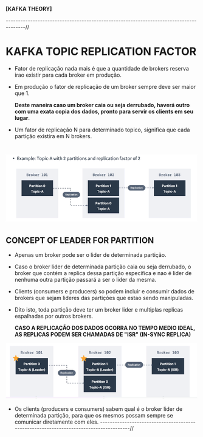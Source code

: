 **[KAFKA THEORY]**

--------------------------------------------------------------------------------------//

# KAFKA TOPIC REPLICATION FACTOR

* Fator de replicação nada mais é que a quantidade de brokers reserva irao existir para cada broker em produção.

* Em produção o fator de replicação de um broker sempre deve ser maior que 1.

  **Deste maneira caso um broker caia ou seja derrubado, haverá outro com uma exata copia dos dados, pronto para servir os clients em seu lugar**.

* Um fator de replicação N para determinado topico, significa que cada partição existira em N brokers.  

![topic_replication](../../images/kafka_topic_replication.png)  
========================================================================

## CONCEPT OF LEADER FOR PARTITION

* Apenas um broker pode ser o lider de determinada partição.

* Caso o broker lider de determinada partição caia ou seja derrubado, o broker que contém a replica
  dessa partição específica e nao é lider de nenhuma outra partição passará a ser o lider da mesma.

* Clients (consumers e producers) so podem incluir e consumir dados de brokers que sejam lideres das partições que estao sendo manipuladas.

* Dito isto, toda partição deve ter um broker lider e multiplas replicas espalhadas por outros brokers.

  **CASO A REPLICAÇÃO DOS DADOS OCORRA NO TEMPO MEDIO IDEAL, AS REPLICAS PODEM SER CHAMADAS DE "ISR" (IN-SYNC REPLICA)**

![partition_leader](../../images/kafka_partition_leader.png)

* Os clients (producers e consumers) sabem qual é o broker lider de determinada partição, para que os mesmos possam sempre se comunicar diretamente com eles.
--------------------------------------------------------------------------------------//